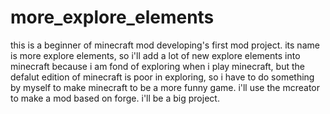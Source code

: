 # more_explore_elements
this is a beginner of minecraft mod developing's first mod project.
its name is more explore elements,
so i'll add a lot of new explore elements into minecraft because i am fond of exploring when i play minecraft,
but the defalut edition of minecraft is poor in exploring,
so i have to do something by myself to make minecraft to be a more funny game.
i'll use the mcreator to make a mod based on forge.
i'll be a big project.
